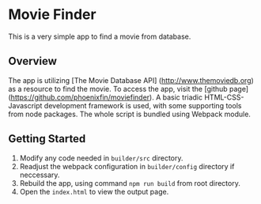 # Movie Finder

This is a very simple app to find a movie from database.

## Overview

The app is utilizing [The Movie Database API] (http://www.themoviedb.org) as a resource to find the movie.
To access the app, visit the [github page] (https://github.com/phoenixfin/moviefinder).
A basic triadic HTML-CSS-Javascript development framework is used, with some supporting tools from node packages.
The whole script is bundled using Webpack module.

## Getting Started

1. Modify any code needed in `builder/src` directory.
2. Readjust the webpack configuration in `builder/config` directory if neccessary.
3. Rebuild the app, using command
`npm run build`
from root directory.
4. Open the `index.html` to view the output page.
